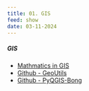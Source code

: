 ```yaml
---
title: 01. GIS
feed: show
date: 03-11-2024
---
```

##### GIS

- [Mathmatics in GIS](https://drive.google.com/file/d/1_ZxLKj9fW-X58mabRWcKOSWPoNo7mghc/view?usp=drive_link)
- [Github - GeoUtils](https://github.com/bongjaekwon/Geo-Utils)
- [Github - PyQGIS-Bong](https://github.com/bongjaekwon/PyQGIS-Bong)